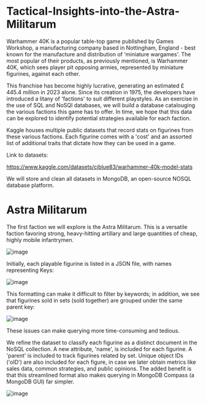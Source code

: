 # Tactical-Insights-into-the-Astra-Militarum

Warhammer 40K is a popular table-top game published by Games Workshop, a manufacturing company based in Nottingham, England - best known for the manufacture and distribution of 'miniature wargames'. The most popular of their products, as previously mentioned, is Warhammer 40K, which sees player pit opposing armies, represented by miniature figurines, against each other. 

This franchise has become highly lucrative, generating an estimated £ 445.4 million in 2023 alone. Since its creation in 1975, the developers have introduced a litany of 'factions' to suit different playstyles. As an exercise in the use of SQL and NoSQl databases, we will build a database catalouging the various factions this game has to offer. In time, we hope that this data can be explored to identify potential strategies available for each faction.

Kaggle houses multiple public datasets that record stats on figurines from these various factions. Each figurine comes with a 'cost' and an assorted  list of additional traits that dictate how they can be used in a game. 

Link to datasets:

https://www.kaggle.com/datasets/cjblue83/warhammer-40k-model-stats

We will store and clean all datasets in MongoDB, an open-source NOSQL database platform.




# Astra Militarum

The first faction we will explore is the Astra Militarum. This is a versatile faction favoring strong, heavy-hitting artillary and large quantities of cheap, highly mobile infantrymen. 

![image](https://github.com/user-attachments/assets/8a9e1149-c903-40b0-9d4c-9171f1fd457b)


Initially, each playable figurine is listed in a JSON file, with names representing Keys:

![image](https://github.com/user-attachments/assets/eaa8c33b-cd65-4084-bb5f-8db86821de52)

This formatting can make it difficult to filter by keywords; in addition, we see that figurines sold in sets (sold together) are grouped under the same parent key:

![image](https://github.com/user-attachments/assets/e2b74da7-0c69-49b7-b433-4dafe41553c4)

These issues can make querying more time-consuming and tedious.

We refine the dataset to classify each figurine as a distinct document in the NoSQL collection. A new attribute, 'name', is included for each figurine. A 'parent' is included to track figurines related by set. Unique object IDs ('oID') are also included for each figure, in case we later obtain metrics like sales data, common strategies, and public opinions. The added benefit is that this streamlined format also makes querying in MongoDB Compass (a MongoDB GUI) far simpler.

![image](https://github.com/user-attachments/assets/fec0f634-443c-496a-8408-bef5d35e6c56)
